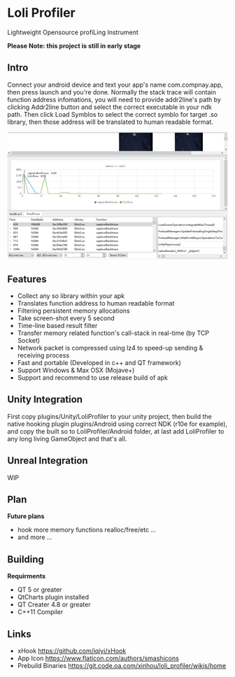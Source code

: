 # Loli Profiler

Lightweight Opensource profiLing Instrument

**Please Note: this project is still in early stage**

## Intro

Connect your android device and text your app's name com.compnay.app, then press launch and you're done. Normally the stack trace will contain function address infomations, you will need to provide addr2line's path by clicking Addr2line button and select the correct executable in your ndk path. Then click Load Symblos to select the correct symblo for target .so library, then those address will be translated to human readable format.

![](images/screenshot.gif)

## Features

* Collect any so library within your apk
* Translates function address to human readable format
* Filtering persistent memory allocations
* Take screen-shot every 5 second
* Time-line based result filter
* Transfer memory related function's call-stack in real-time (by TCP Socket)
* Network packet is compressed using lz4 to speed-up sending & receiving process
* Fast and portable (Developed in c++ and QT framework)
* Support Windows & Max OSX (Mojave+)
* Support and recommend to use release build of apk

## Unity Integration

First copy plugins/Unity/LoliProfiler to your unity project, then build the native hooking plugin plugins/Android using correct NDK (r10e for example), and copy the built so to LoliProfiler/Android folder, at last add LoliProfiler to any long living GameObject and that's all.

## Unreal Integration

WIP

## Plan

**Future plans**

* hook more memory functions realloc/free/etc ...
* and more ... 

## Building

**Requirments**

* QT 5 or greater
* QtCharts plugin installed
* QT Creater 4.8 or greater
* C++11 Compiler

## Links

* xHook https://github.com/iqiyi/xHook
* App Icon https://www.flaticon.com/authors/smashicons
* Prebuild Binaries https://git.code.oa.com/xinhou/loli_profiler/wikis/home
